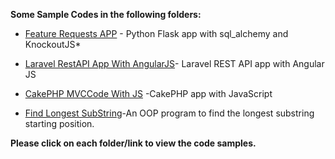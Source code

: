 
**Some Sample Codes in the following folders:**

* [Feature Requests APP](https://github.com/sarulse/SampleCode/tree/master/featurerequestsapp) - Python Flask app with sql_alchemy and KnockoutJS*

* [Laravel RestAPI App With AngularJS](https://github.com/sarulse/SampleCode/blob/master/productlaravelapp)- Laravel REST API app with Angular JS

* [CakePHP MVCCode With JS](https://github.com/sarulse/SampleCode/blob/master/CakePHPMVCcodewithJS) -CakePHP app with JavaScript

* [Find Longest SubString](https://github.com/sarulse/SampleCode/blob/master/FindLongestSubString)-An OOP program to find the longest substring starting position.

__Please click on each folder/link to view the code samples.__
